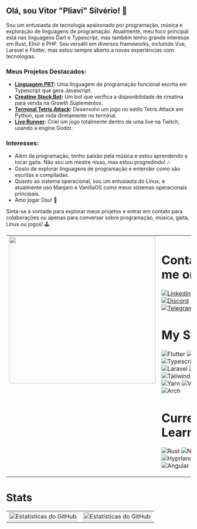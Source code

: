## Olá, sou Vitor "Pliavi" Silvério! 👋

Sou um entusiasta de tecnologia apaixonado por programação, música e exploração de linguagens de programação. Atualmente, meu foco principal está nas linguagens Dart e Typescript, mas também tenho grande interesse em Rust, Elixir e PHP. Sou versátil em diversos frameworks, incluindo Vue, Laravel e Flutter, mas estou sempre aberto a novas experiências com tecnologias.

### Meus Projetos Destacados:

- **[Linguagem PRT](https://github.com/Pliavi/Linguagem-PRT):** Uma linguagem de programação funcional escrita em Typescript que gera Javascript.
- **[Creatine Stock Bot](https://github.com/Pliavi/creatine-stock-bot):** Um bot que verifica a disponibilidade de creatina para venda na Growth Suplementos.
- **[Terminal Tetris Attack](https://github.com/Pliavi/tetris-term-attack):** Desenvolvi um jogo no estilo Tetris Attack em Python, que roda diretamente no terminal.
- **[Live Runner](https://github.com/Pliavi/live-runner):** Criei um jogo totalmente dentro de uma live na Twitch, usando a engine Godot.

### Interesses:

- Além da programação, tenho paixão pela música e estou aprendendo a tocar gaita. Não sou um mestre nisso, mas estou progredindo! 🎶
- Gosto de explorar linguagens de programação e entender como são escritas e compiladas.
- Quanto ao sistema operacional, sou um entusiasta do Linux, e atualmente uso Manjaro e VanillaOS como meus sistemas operacionais principais.
- Amo jogar Osu! 🥁

Sinta-se à vontade para explorar meus projetos e entrar em contato para colaborações ou apenas para conversar sobre programação, música, gaita, Linux ou jogos! 🕹️

<table style="width: 100%; border: 0">
  <tr style="border: 0;">

  <td style="width: 30%;border:0; vertical-align: top"><img src="https://api.daily.dev/devcards/8dec65898c794e2ba376ef022dee9f4e.png?r=thg" height="400"/></td>

  <td style="width: 70%;border:0">

# Contact me on

[![Linkedin](https://img.shields.io/badge/Linkedin-0077B5?logo=Linkedin&logoColor=white)](https://www.linkedin.com/in/pliavi)
[![Discord](https://img.shields.io/badge/Discord-7289DA?logo=Discord&logoColor=white)](https://discord.com/users/235088799074441472)
[![Telegram](https://img.shields.io/badge/Telegram-26A5E4?logo=Telegram&logoColor=white)](https://t.me/Pliavi)

# My Stack

![Flutter](https://img.shields.io/badge/Flutter-02569B?logo=Flutter&logoColor=white)
![Dart](https://img.shields.io/badge/Dart-0175C2?logo=Dart&logoColor=white)
![Typescript](https://img.shields.io/badge/Typescript-3178C6?logo=Typescript&logoColor=white)
![Laravel](https://img.shields.io/badge/Laravel-FF2D20?logo=Laravel&logoColor=white)
![Vue](https://img.shields.io/badge/Vue-4FC08D?logo=Vue.js&logoColor=white)
![Tailwind](https://img.shields.io/badge/Tailwind-38B2AC?logo=Tailwind%20CSS&logoColor=white)
![Godot](https://img.shields.io/badge/Godot-478CBF?logo=Godot%20Engine&logoColor=white)
![Yarn](https://img.shields.io/badge/Yarn-2C8EBB?logo=Yarn&logoColor=white)
![VSCode](https://img.shields.io/badge/VSCode-007ACC?logo=Visual%20Studio%20Code&logoColor=white)
![Arch](https://img.shields.io/badge/Arch-1793D1?logo=Arch%20Linux&logoColor=white)

# Currently Learning

![Rust](https://img.shields.io/badge/Rust-000000?logo=Rust&logoColor=white)
![NeoVim](https://img.shields.io/badge/NeoVim-57A143?logo=Neovim&logoColor=white)
![Hyprland](https://img.shields.io/badge/Hyprland-1a1a2e?logo=Drupal&logoColor=white)
![Angular](https://img.shields.io/badge/Angular-DD0031?logo=Angular&logoColor=white)

  </td>

</tr>
</table>

# Stats

<table>
  <tr>
    <td>
      <img src="https://github-readme-stats.vercel.app/api?username=Pliavi&show_icons=true&theme=dark" alt="Estatísticas do GitHub" style="width: 100%;">
    </td>
    <td>
      <img src="https://github-readme-stats.vercel.app/api/top-langs/?username=Pliavi&layout=compact&theme=dark" alt="Estatísticas do GitHub" style="width: 100%; heigth: 100%">
    </td>
  </tr>
</table>
